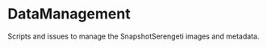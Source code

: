 DataManagement
==============

Scripts and issues to manage the SnapshotSerengeti images and metadata.
